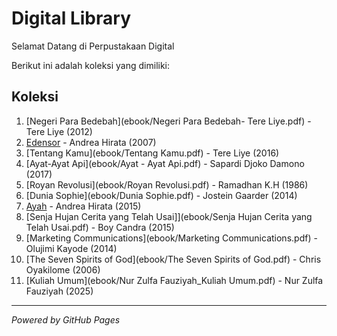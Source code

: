 # Digital Library 

Selamat Datang di Perpustakaan Digital

Berikut ini adalah koleksi yang dimiliki:
## Koleksi

1. [Negeri Para Bedebah](ebook/Negeri Para Bedebah- Tere Liye.pdf) - Tere Liye (2012)
2. [Edensor](ebook/Edensor.pdf) - Andrea Hirata (2007)
3. [Tentang Kamu](ebook/Tentang Kamu.pdf) - Tere Liye (2016)
4. [Ayat-Ayat Api](ebook/Ayat - Ayat Api.pdf) - Sapardi Djoko Damono (2017)
5. [Royan Revolusi](ebook/Royan Revolusi.pdf) - Ramadhan K.H (1986)
6. [Dunia Sophie](ebook/Dunia Sophie.pdf) - Jostein Gaarder (2014)
7. [Ayah](ebook/Ayah.pdf) - Andrea Hirata (2015)
8. [Senja Hujan Cerita yang Telah Usai]](ebook/Senja Hujan Cerita yang Telah Usai.pdf) - Boy Candra (2015)
9. [Marketing Communications](ebook/Marketing Communications.pdf) - Olujimi Kayode (2014) 
10. [The Seven Spirits of God](ebook/The Seven Spirits of God.pdf) - Chris Oyakilome (2006)
11. [Kuliah Umum](ebook/Nur Zulfa Fauziyah_Kuliah Umum.pdf) - Nur Zulfa Fauziyah (2025) 
   

---

*Powered by GitHub Pages* 
